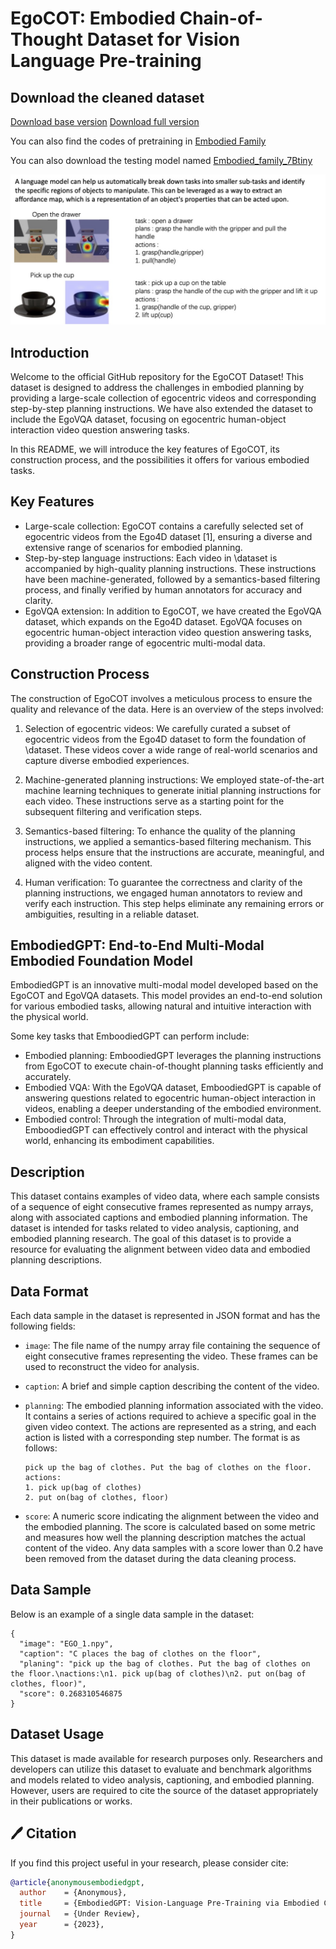 # EgoCOT: Embodied Chain-of-Thought Dataset for Vision Language Pre-training

## Download the cleaned dataset
[Download base version](https://drive.google.com/drive/folders/1d30x7S5MTz85JuqJcacQpp97T6Z2nbMt?usp=sharing)
[Download full version](https://huggingface.co/datasets/wofmanaf/ego4d-video)

You can also find the codes of pretraining in [Embodied Family](https://github.com/EmbodiedGPT/EmbodiedGPT_Pytorch)

You can also download the testing model named [Embodied_family_7Btiny](https://drive.google.com/file/d/1sBTy8oXeweJg3STbhzBR_5pLcVs1F20q/view?usp=sharing)

![Main Figure](https://github.com/EmbodiedGPT/EgoCOT_Dataset/blob/main/assest/egocot_frame.jpg)


## Introduction
Welcome to the official GitHub repository for the EgoCOT Dataset! This dataset is designed to address the challenges in embodied planning by providing a large-scale collection of egocentric videos and corresponding step-by-step planning instructions. We have also extended the dataset to include the EgoVQA dataset, focusing on egocentric human-object interaction video question answering tasks. 

In this README, we will introduce the key features of EgoCOT, its construction process, and the possibilities it offers for various embodied tasks. 

## Key Features
- Large-scale collection: EgoCOT contains a carefully selected set of egocentric videos from the Ego4D dataset [1], ensuring a diverse and extensive range of scenarios for embodied planning.
- Step-by-step language instructions: Each video in \dataset is accompanied by high-quality planning instructions. These instructions have been machine-generated, followed by a semantics-based filtering process, and finally verified by human annotators for accuracy and clarity.
- EgoVQA extension: In addition to EgoCOT, we have created the EgoVQA dataset, which expands on the Ego4D dataset. EgoVQA focuses on egocentric human-object interaction video question answering tasks, providing a broader range of egocentric multi-modal data.

## Construction Process
The construction of EgoCOT involves a meticulous process to ensure the quality and relevance of the data. Here is an overview of the steps involved:

1. Selection of egocentric videos: We carefully curated a subset of egocentric videos from the Ego4D dataset to form the foundation of \dataset. These videos cover a wide range of real-world scenarios and capture diverse embodied experiences.

2. Machine-generated planning instructions: We employed state-of-the-art machine learning techniques to generate initial planning instructions for each video. These instructions serve as a starting point for the subsequent filtering and verification steps.

3. Semantics-based filtering: To enhance the quality of the planning instructions, we applied a semantics-based filtering mechanism. This process helps ensure that the instructions are accurate, meaningful, and aligned with the video content.

4. Human verification: To guarantee the correctness and clarity of the planning instructions, we engaged human annotators to review and verify each instruction. This step helps eliminate any remaining errors or ambiguities, resulting in a reliable dataset.

## EmbodiedGPT: End-to-End Multi-Modal Embodied Foundation Model
EmbodiedGPT is an innovative multi-modal model developed based on the EgoCOT and EgoVQA datasets. This model provides an end-to-end solution for various embodied tasks, allowing natural and intuitive interaction with the physical world.

Some key tasks that EmboodiedGPT can perform include:
- Embodied planning: EmboodiedGPT leverages the planning instructions from EgoCOT to execute chain-of-thought planning tasks efficiently and accurately.
- Embodied VQA: With the EgoVQA dataset, EmboodiedGPT is capable of answering questions related to egocentric human-object interaction in videos, enabling a deeper understanding of the embodied environment.
- Embodied control: Through the integration of multi-modal data, EmboodiedGPT can effectively control and interact with the physical world, enhancing its embodiment capabilities.


## Description

This dataset contains examples of video data, where each sample consists of a sequence of eight consecutive frames represented as numpy arrays, along with associated captions and embodied planning information. The dataset is intended for tasks related to video analysis, captioning, and embodied planning research. The goal of this dataset is to provide a resource for evaluating the alignment between video data and embodied planning descriptions.

## Data Format

Each data sample in the dataset is represented in JSON format and has the following fields:

- `image`: The file name of the numpy array file containing the sequence of eight consecutive frames representing the video. These frames can be used to reconstruct the video for analysis.
- `caption`: A brief and simple caption describing the content of the video.
- `planning`: The embodied planning information associated with the video. It contains a series of actions required to achieve a specific goal in the given video context. The actions are represented as a string, and each action is listed with a corresponding step number. The format is as follows:

  ```
  pick up the bag of clothes. Put the bag of clothes on the floor.
  actions:
  1. pick up(bag of clothes)
  2. put on(bag of clothes, floor)
  ```

- `score`: A numeric score indicating the alignment between the video and the embodied planning. The score is calculated based on some metric and measures how well the planning description matches the actual content of the video. Any data samples with a score lower than 0.2 have been removed from the dataset during the data cleaning process.

## Data Sample

Below is an example of a single data sample in the dataset:

```
{
  "image": "EGO_1.npy",
  "caption": "C places the bag of clothes on the floor",
  "planing": "pick up the bag of clothes. Put the bag of clothes on the floor.\nactions:\n1. pick up(bag of clothes)\n2. put on(bag of clothes, floor)",
  "score": 0.268310546875
}
```

## Dataset Usage

This dataset is made available for research purposes only. Researchers and developers can utilize this dataset to evaluate and benchmark algorithms and models related to video analysis, captioning, and embodied planning. However, users are required to cite the source of the dataset appropriately in their publications or works.



## 🖊️ Citation

If you find this project useful in your research, please consider cite:

```BibTeX
@article{anonymousembodiedgpt,
  author    = {Anonymous},
  title     = {EmbodiedGPT: Vision-Language Pre-Training via Embodied Chain of Thought},
  journal   = {Under Review},
  year      = {2023},
}
```
